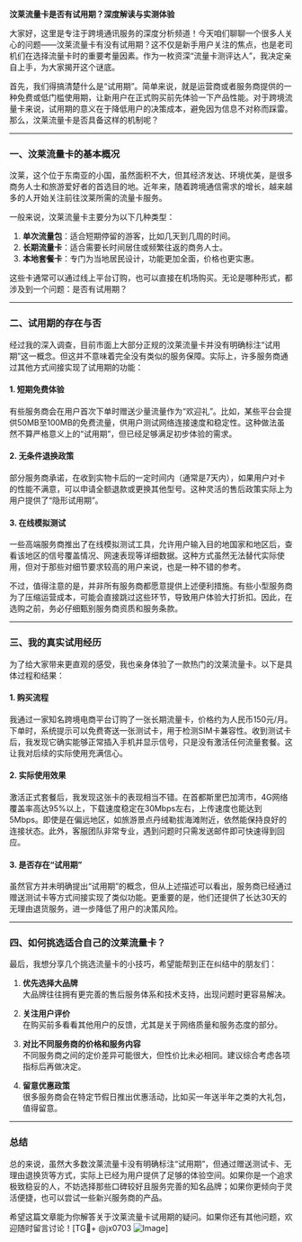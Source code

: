**汶莱流量卡是否有试用期？深度解读与实测体验**

大家好，这里是专注于跨境通讯服务的深度分析频道！今天咱们聊聊一个很多人关心的问题——汶莱流量卡有没有试用期？这不仅是新手用户关注的焦点，也是老司机们在选择流量卡时的重要考量因素。作为一枚资深“流量卡测评达人”，我决定亲自上手，为大家揭开这个谜底。

首先，我们得搞清楚什么是“试用期”。简单来说，就是运营商或者服务商提供的一种免费或低门槛使用期，让新用户在正式购买前先体验一下产品性能。对于跨境流量卡来说，试用期的意义在于降低用户的决策成本，避免因为信息不对称而踩雷。那么，汶莱流量卡是否具备这样的机制呢？

---

### **一、汶莱流量卡的基本概况**
汶莱，这个位于东南亚的小国，虽然面积不大，但其经济发达、环境优美，是很多商务人士和旅游爱好者的首选目的地。近年来，随着跨境通信需求的增长，越来越多的人开始关注前往汶莱所需的流量卡服务。

一般来说，汶莱流量卡主要分为以下几种类型：
1. **单次流量包**：适合短期停留的游客，比如几天到几周的时间。
2. **长期流量卡**：适合需要长时间居住或频繁往返的商务人士。
3. **本地套餐卡**：专门为当地居民设计，功能更加全面，价格也更实惠。

这些卡通常可以通过线上平台订购，也可以直接在机场购买。无论是哪种形式，都涉及到一个问题：是否有试用期？

---

### **二、试用期的存在与否**
经过我的深入调查，目前市面上大部分正规的汶莱流量卡并没有明确标注“试用期”这一概念。但这并不意味着完全没有类似的服务保障。实际上，许多服务商通过其他方式间接实现了试用期的功能：

#### **1. 短期免费体验**
有些服务商会在用户首次下单时赠送少量流量作为“欢迎礼”。比如，某些平台会提供50MB至100MB的免费流量，供用户测试网络连接速度和稳定性。这种做法虽然不算严格意义上的“试用期”，但已经足够满足初步体验的需求。

#### **2. 无条件退换政策**
部分服务商承诺，在收到实物卡后的一定时间内（通常是7天内），如果用户对卡的性能不满意，可以申请全额退款或更换其他型号。这种灵活的售后政策实际上为用户提供了“隐形试用期”。

#### **3. 在线模拟测试**
一些高端服务商推出了在线模拟测试工具，允许用户输入目的地国家和地区后，查看该地区的信号覆盖情况、网速表现等详细数据。这种方式虽然无法替代实际使用，但对于那些对细节要求较高的用户来说，也是一种不错的参考。

不过，值得注意的是，并非所有服务商都愿意提供上述便利措施。有些小型服务商为了压缩运营成本，可能会直接跳过这些环节，导致用户体验大打折扣。因此，在选购之前，务必仔细甄别服务商资质和服务条款。

---

### **三、我的真实试用经历**
为了给大家带来更直观的感受，我也亲身体验了一款热门的汶莱流量卡。以下是具体过程和结果：

#### **1. 购买流程**
我通过一家知名跨境电商平台订购了一张长期流量卡，价格约为人民币150元/月。下单时，系统提示可以免费寄送一张测试卡，用于检测SIM卡兼容性。收到测试卡后，我发现它确实能够正常插入手机并显示信号，只是没有激活任何流量套餐。这让我对后续的实际使用充满信心。

#### **2. 实际使用效果**
激活正式套餐后，我发现这张卡的表现相当不错。在首都斯里巴加湾市，4G网络覆盖率高达95%以上，下载速度稳定在30Mbps左右，上传速度也能达到5Mbps。即使是在偏远地区，如旅游景点丹绒勒拔海滩附近，依然能保持良好的连接状态。此外，客服团队非常专业，遇到问题时只需发送邮件即可快速得到回应。

#### **3. 是否存在“试用期”**
虽然官方并未明确提出“试用期”的概念，但从上述描述可以看出，服务商已经通过赠送测试卡等方式间接实现了类似功能。更重要的是，他们还提供了长达30天的无理由退货服务，进一步降低了用户的决策风险。

---

### **四、如何挑选适合自己的汶莱流量卡？**
最后，我想分享几个挑选流量卡的小技巧，希望能帮到正在纠结中的朋友们：

1. **优先选择大品牌**  
   大品牌往往拥有更完善的售后服务体系和技术支持，出现问题时更容易解决。

2. **关注用户评价**  
   在购买前多看看其他用户的反馈，尤其是关于网络质量和服务态度的部分。

3. **对比不同服务商的价格和服务内容**  
   不同服务商之间的定价差异可能很大，但性价比未必相同。建议综合考虑各项指标后再做决定。

4. **留意优惠政策**  
   很多服务商会在特定节假日推出优惠活动，比如买一年送半年之类的大礼包，值得留意。

---

### **总结**
总的来说，虽然大多数汶莱流量卡没有明确标注“试用期”，但通过赠送测试卡、无理由退换货等方式，实际上已经为用户提供了足够的体验空间。如果你是一个追求极致稳妥的人，不妨选择那些口碑较好且服务完善的知名品牌；如果你更倾向于灵活便捷，也可以尝试一些新兴服务商的产品。

希望这篇文章能为你解答关于汶莱流量卡试用期的疑问。如果你还有其他问题，欢迎随时留言讨论！[TG💪+ @jx0703 ![Image](https://github.com/user-attachments/assets/dbca1d08-cadb-493c-b0ec-ad6f7a83f270)]